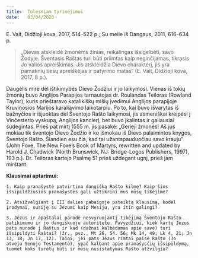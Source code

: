 ```yaml
---
title:  Tolesniam tyrinėjimui
date:   03/04/2020
---
```


E. Vait, Didžioji kova, 2017, 514–522 p.; Su meile iš Dangaus, 2011, 616–634 p.

> <p></p>
> „Dievas atskleidė žmonėms žinias, reikalingas išsigelbėti, savo Žodyje. Šventasis Raštas turi būti priimtas kaip neginčijamas, tikrasis Jo valios apreiškimas. Jis atskleidžia Dievo charakterį, jis yra pamatinių tiesų apreiškėjas ir patyrimo matas“ (E. Vait, Didžioji kova, 2017, 8 p.).

Daugelis mirė dėl ištikimybės Dievo Žodžiui ir jo laikymosi. Vienas iš tokių žmonių buvo Anglijos Parapijos tarnautojas dr. Roulandas Teiloras (Rowland Taylor), kuris prieštaravo katalikiškų mišių įvedimui Anglijos parapijoje Kruvinosios Marijos karaliavimo laikotarpiu. Po to, kai buvo išvarytas iš bažnyčios ir išjuoktas dėl Šventojo Rašto laikymosi, jis asmeniškai kreipėsi į Vinčesterio vyskupą, Anglijos kanclerį, bet buvo įkalintas ir galiausiai sudegintas. Prieš pat mirtį 1555 m. jis pasakė: „Gerieji žmonės! Aš jus mokiau tik šventojo Dievo Žodžio ir ko išmokau iš Dievo palaimintos knygos, Šventojo Rašto. Šiandien esu čia, kad tai užantspauduočiau savo krauju“ (John Foxe, The New Foxe’s Book of Martyrs, rewritten and updated by Harold J. Chadwick (North Brunswick, NJ: Bridge-Logos Publishers, 1997), 193 p.). Dr. Teiloras kartojo Psalmę 51 prieš uždegant ugnį, prieš jam mirštant.

**Klausimai aptarimui:** 

`1. Kaip pranašystė patvirtina dangišką Rašto kilmę? Kaip šios išsipildžiusios pranašystės gali užtikrini mus mūsų tikėjime?`

`2. Atsižvelgiant į III dalies pabaigoje pateiktą klausimą, kodėl įrodymai, susiję su Jėzumi kaip Mesiju, yra itin galingi?`

`3. Jėzus ir apaštalai parodė nesvyruojantį tikėjimą Šventojo Rašto patikimumu ir jo dangiškuoju autoritetu. Pavyzdžiui, kiek kartų Jėzus pats nurodė į Raštus ir kad (dažnai kalbėdamas apie save) turi išsipildyti Raštai? (žr., pvz., Mt 26, 54. 56; Mk 14, 49; Lk 4, 21; Jn 13, 18; Jn 17, 12). Taigi, jei pats Jėzus rimtai paisė Rašto (Jo atveju Senojo Testamento), ypač kalbant apie pranašysčių išsipildymą, tuomet koks turėtų būti ir mūsų nusistatymas Rašto atžvilgiu?`
